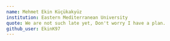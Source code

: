 ```yaml
---
name: Mehmet Ekin Küçükakyüz
institution: Eastern Mediterranean University
quote: We are not such late yet, Don't worry I have a plan.
github_user: EkinK97
---
```

